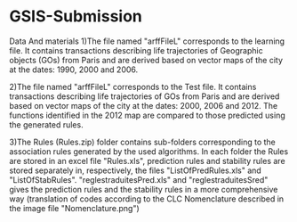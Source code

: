 # GSIS-Submission
Data And materials 
1)The file named "arffFileL" corresponds to the learning file. It contains transactions describing life trajectories of Geographic objects (GOs) from Paris and are derived based on vector maps of the city at the dates: 1990, 2000 and 2006.

2)The file named "arffFileL" corresponds to the Test file. It contains transactions describing life trajectories of GOs from Paris and are derived based on vector maps of the city at the dates: 2000, 2006 and 2012. The functions identified in the 2012 map are compared to those predicted using the generated rules. 

3)The Rules (Rules.zip) folder contains sub-folders corresponding to the association rules generated by the used algorithms.
In each folder the Rules are stored in an excel file "Rules.xls", prediction rules and stability rules are stored separately in, respectively, the files "ListOfPredRules.xls" and "ListOfStabRules". "reglestraduitesPred.xls" and "reglestraduitesSred" gives the prediction rules and the stability rules in a more comprehensive way (translation of codes according to the CLC Nomenclature described in the image file "Nomenclature.png")
